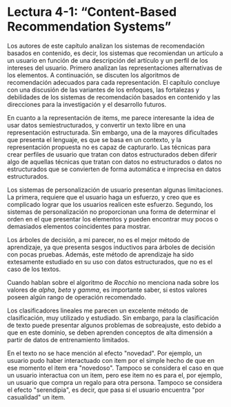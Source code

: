 # Lectura 4-1: “Content-Based Recommendation Systems”

Los autores de este capítulo analizan los sistemas de recomendación basados ​​en contenido, es decir, los sistemas que recomiendan un artículo a un usuario en función de una descripción del artículo y un perfil de los intereses del usuario. Primero analizan las representaciones alternativas de los elementos. A continuación, se discuten los algoritmos de recomendación adecuados para cada representación. El capítulo concluye con una discusión de las variantes de los enfoques, las fortalezas y debilidades de los sistemas de recomendación basados ​​en contenido y las direcciones para la investigación y el desarrollo futuros.

En cuanto a la representación de items, me parece interesante la idea de usar datos semiestructurados, y convertir un texto libre en una representación estructurada. Sin embargo, una de la mayores dificultades que presenta el lenguaje, es que se basa en un contexto, y la representación propuesta no es capaz de capturarlo.
Las técnicas para crear perfiles de usuario que tratan con datos estructurados deben diferir algo de aquellas técnicas que tratan con datos no estructurados o datos no estructurados que se convierten de forma automática e imprecisa en datos estructurados.

Los sistemas de personalización de usuario presentan algunas limitaciones. La primera, requiere que el usuario haga un esfuerzo, y creo que es complicado lograr que los usuarios realicen este esfuerzo. Segundo, los sistemas de personalización no proporcionan una forma de determinar el orden en el que presentar los elementos y pueden encontrar muy pocos o demasiados elementos coincidentes para mostrar.

Los árboles de decisión, a mi parecer, no es el mejor método de aprendizaje, ya que presenta sesgos inductivos para árboles de decisión con pocas pruebas. Además, este método de aprendizaje ha sido extesamente estudiado en su uso con datos estructurados, que no es el caso de los textos.

Cuando hablan sobre el algoritmo de *Rocchio* no menciona nada sobre los valores de *alpha*, *beta* y *gamma*, es importante saber, si estos valores poseen algún rango de operación recomendado.

Los clasificadores lineales me parecen un excelente método de clasificación, muy utilizado y estudiado. Sin embargo, para la clasificación de texto puede presentar algunos problemas de sobreajuste, esto debido a que en este dominio, se deben aprenden conceptos de alta dimensión a partir de datos de entrenamiento limitados.

En el texto no se hace mención al efecto "novedad". Por ejemplo, un usuario pudo haber interactuado con item por el simple hecho de que en ese momento el item era "novedoso". Tampoco se considera el caso en que un usuario interactua con un item, pero ese item no es para el, por ejemplo, un usuario que compra un regalo para otra persona. Tampoco se considera el efecto "serendipia", es decir, que pasa si el usuario encuentra "por casualidad" un item.







